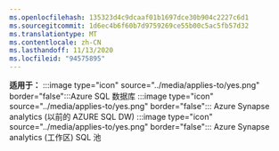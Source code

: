 ```yaml
---
ms.openlocfilehash: 135323d4c9dcaaf01b1697dce30b904c2227c6d1
ms.sourcegitcommit: 1d6ec4b6f60b7d9759269ce55b00c5ac5fb57d32
ms.translationtype: MT
ms.contentlocale: zh-CN
ms.lasthandoff: 11/13/2020
ms.locfileid: "94575895"
---
```

<Token>**适用于：** :::image type="icon" source="../media/applies-to/yes.png" border="false":::Azure SQL 数据库 :::image type="icon" source="../media/applies-to/yes.png" border="false"::: Azure Synapse analytics (以前的 AZURE SQL DW) :::image type="icon" source="../media/applies-to/yes.png" border="false"::: Azure Synapse analytics (工作区) SQL 池</Token> 
